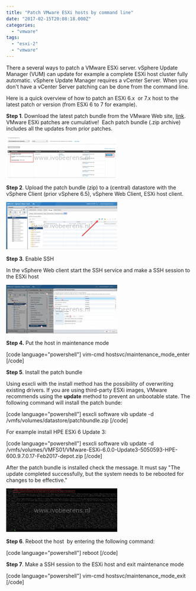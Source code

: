```yaml
---
title: "Patch VMware ESXi hosts by command line"
date: "2017-02-15T20:08:18.000Z"
categories: 
  - "vmware"
tags: 
  - "esxi-2"
  - "vmware"
---
```


There a several ways to patch a VMware ESXi server. vSphere Update Manager (VUM) can update for example a complete ESXi host cluster fully automatic. vSphere Update Manager requires a vCenter Server. When you don't have a vCenter Server patching can be done from the command line.

Here is a quick overview of how to patch an ESXi 6.x  or 7.x host to the latest patch or version (from ESXi 6 to 7 for example).

**Step 1**. Download the latest patch bundle from the VMware Web site, [link](https://www.vmware.com/patchmgr/findPatchByReleaseName.portal). VMware ESXi patches are cumulative!  Each patch bundle (.zip archive) includes all the updates from prior patches.

[![](images/1-300x111.png)](https://www.ivobeerens.nl/wp-content/uploads/2017/02/1.png)

**Step 2**. Upload the patch bundle (zip) to a (central) datastore with the vSphere Client (prior vSphere 6.5), vSphere Web Client, ESXi host client.

[![](images/3-300x127.png)](https://www.ivobeerens.nl/wp-content/uploads/2017/02/3.png)

**Step 3**. Enable SSH

In the vSphere Web client start the SSH service and make a SSH session to the ESXi host

[![](images/4-300x131.png)](https://www.ivobeerens.nl/wp-content/uploads/2017/02/4.png)

**Step 4.** Put the host in maintenance mode

\[code language="powershell"\] vim-cmd hostsvc/maintenance\_mode\_enter \[/code\]

**Step 5**. Install the patch bundle

Using esxcli with the install method has the possibility of overwriting existing drivers. If you are using third-party ESXi images, VMware recommends using the **update** method to prevent an unbootable state. The following command will install the patch bunde:

\[code language="powershell"\] esxcli software vib update -d /vmfs/volumes/datastore/patchbundle.zip \[/code\]

For example install HPE ESXi 6 Update 3:

\[code language="powershell"\] esxcli software vib update -d /vmfs/volumes/VMFS01/VMware-ESXi-6.0.0-Update3-5050593-HPE-600.9.7.0.17-Feb2017-depot.zip \[/code\]

After the patch bundle is installed check the message. It must say "The update completed successfully, but the system needs to be rebooted for changes to be effective."

[![](images/2-300x117.png)](https://www.ivobeerens.nl/wp-content/uploads/2017/02/2.png)

**Step 6**. Reboot the host  by entering the following command:

\[code language="powershell"\] reboot \[/code\]

**Step 7**. Make a SSH session to the ESXi host and exit maintenance mode

\[code language="powershell"\] vim-cmd hostsvc/maintenance\_mode\_exit \[/code\]
